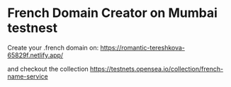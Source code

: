 # French Domain Creator on Mumbai testnest

Create your .french domain on: https://romantic-tereshkova-65829f.netlify.app/

and checkout the collection https://testnets.opensea.io/collection/french-name-service

